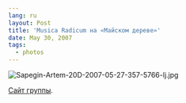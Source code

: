 ```yaml
---
lang: ru
layout: Post
title: 'Musica Radicum на «Майском дереве»'
date: May 30, 2007
tags:
  - photos
---
```


![Sapegin-Artem-20D-2007-05-27-357-5766-lj.jpg](upload://Sapegin-Artem-20D-2007-05-27-357-5766-lj.jpg)

[Сайт группы](http://musicaradicum.ru/ "Musica Radicum").
